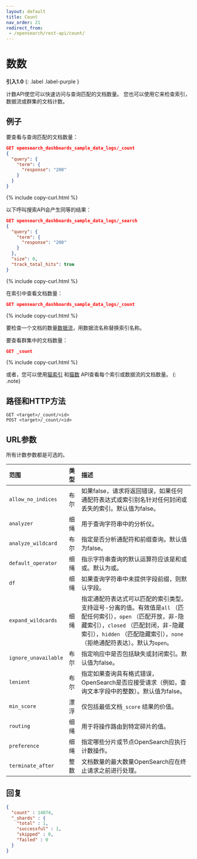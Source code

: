 ```yaml
---
layout: default
title: Count
nav_order: 21
redirect_from:
 - /opensearch/rest-api/count/
---
```


# 数数
**引入1.0**
{: .label .label-purple }

计数API使您可以快速访问与查询匹配的文档数量。
您也可以使用它来检查索引，数据流或群集的文档计数。

## 例子

要查看与查询匹配的文档数量：

```json
GET opensearch_dashboards_sample_data_logs/_count
{
  "query": {
    "term": {
      "response": "200"
    }
  }
}
```
{% include copy-curl.html %}

以下呼叫搜索API会产生同等的结果：

```json
GET opensearch_dashboards_sample_data_logs/_search
{
  "query": {
    "term": {
      "response": "200"
    }
  },
  "size": 0,
  "track_total_hits": true
}
```
{% include copy-curl.html %}

在索引中查看文档数量：

```json
GET opensearch_dashboards_sample_data_logs/_count
```
{% include copy-curl.html %}

要检查一个文档的数量[数据流]({{site.url}}{{site.baseurl}}/opensearch/data-streams/)，用数据流名称替换索引名称。

要查看群集中的文档数量：

```json
GET _count
```
{% include copy-curl.html %}

或者，您可以使用[猫索引]({{site.url}}{{site.baseurl}}/api-reference/cat/cat-indices/) 和[猫数]({{site.url}}{{site.baseurl}}/api-reference/cat/cat-count/) API查看每个索引或数据流的文档数量。
{: .note}


## 路径和HTTP方法

```
GET <target>/_count/<id>
POST <target>/_count/<id>
```


## URL参数

所有计数参数都是可选的。

范围| 类型| 描述
:--- | :--- | :---
`allow_no_indices` | 布尔| 如果false，请求将返回错误，如果任何通配符表达式或索引别名针对任何封闭或丢失的索引。默认值为false。
`analyzer` | 细绳| 用于查询字符串中的分析仪。
`analyze_wildcard` | 布尔| 指定是否分析通配符和前缀查询。默认值为false。
`default_operator` | 细绳| 指示字符串查询的默认运算符应该是和或或。默认为或。
`df` | 细绳| 如果查询字符串中未提供字段前缀，则默认字段。
`expand_wildcards` | 细绳| 指定通配符表达式可以匹配的索引类型。支持逗号-分离的值。有效值是`all` （匹配任何索引），`open` （匹配开放，非-隐藏索引），`closed` （匹配封闭，非-隐藏索引），`hidden` （匹配隐藏索引），`none` （拒绝通配符表达）。默认为`open`。
`ignore_unavailable` | 布尔| 指定响应中是否包括缺失或封闭索引。默认值为false。
`lenient` | 布尔| 指定如果查询具有格式错误，OpenSearch是否应接受请求（例如，查询文本字段中的整数）。默认值为false。
`min_score` | 漂浮|仅包括最低文档`_score` 结果的价值。
`routing` | 细绳| 用于将操作路由到特定碎片的值。
`preference` | 细绳| 指定哪些分片或节点OpenSearch应执行计数操作。
`terminate_after` | 整数| 文档数量的最大数量OpenSearch应在终止请求之前进行处理。

## 回复

```json
{
  "count" : 14074,
  "_shards" : {
    "total" : 1,
    "successful" : 1,
    "skipped" : 0,
    "failed" : 0
  }
}
```

